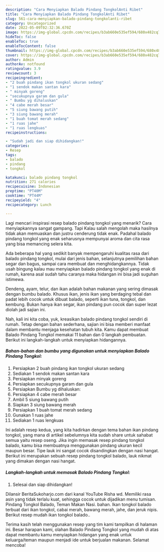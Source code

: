 ```yaml
---
description: "Cara Menyiapkan Balado Pindang TongkolAnti Ribet"
title: "Cara Menyiapkan Balado Pindang TongkolAnti Ribet"
slug: 561-cara-menyiapkan-balado-pindang-tongkolanti-ribet
category: Uncategorized
date: 2022-05-09T02:32:36.670Z
image: https://img-global.cpcdn.com/recipes/b3ab660e535ef594/680x482cq70/balado-pindang-tongkol-foto-resep-utama.jpg
hideToc: false
enableToc: true
enableTocContent: false
thumbnail: https://img-global.cpcdn.com/recipes/b3ab660e535ef594/680x482cq70/balado-pindang-tongkol-foto-resep-utama.jpg
cover: https://img-global.cpcdn.com/recipes/b3ab660e535ef594/680x482cq70/balado-pindang-tongkol-foto-resep-utama.jpg
author: Admin
authorAv: notfound
ratingvalue: 3.9
reviewcount: 3
recipeingredient:
- "2 buah pindang ikan tongkol ukuran sedang"
- "1 sendok makan santan kara"
- " minyak goreng"
- "secukupnya garam dan gula"
- " Bumbu yg dihaluskan"
- "4 cabe merah besar"
- "5 siung bawang putih"
- "3 siung bawang merah"
- "1 buah tomat merah sedang"
- "1 ruas jahe"
- "1 ruas lengkuas"
recipeinstructions:

- "Sudah jadi dan siap dihidangkan!"
categories:
- Resep
tags:
- balado
- pindang
- tongkol

katakunci: balado pindang tongkol 
nutrition: 271 calories
recipecuisine: Indonesian
preptime: "PT40M"
cooktime: "PT44M"
recipeyield: "4"
recipecategory: Lunch

---
```



Lagi mencari inspirasi resep balado pindang tongkol yang menarik? Cara menyiapkannya sangat gampang. Tapi Kalau salah mengolah maka hasilnya tidak akan memuaskan dan justru cenderung tidak enak. Padahal balado pindang tongkol yang enak seharusnya mempunyai aroma dan cita rasa yang bisa memancing selera kita.


Ada beberapa hal yang sedikit banyak mempengaruhi kualitas rasa dari balado pindang tongkol, mulai dari jenis bahan, selanjutnya pemilihan bahan segar dan bagus, sampai cara membuat dan menghidangkannya. Tidak usah bingung kalau mau menyiapkan balado pindang tongkol yang enak di rumah, karena asal sudah tahu caranya maka hidangan ini bisa jadi suguhan istimewa.

Dendeng, ayam, telur, dan ikan adalah bahan makanan yang sering dimasak dengan bumbu balado. Khusus ikan, jenis ikan yang berdaging tebal dan padat lebih cocok untuk dibuat balado, seperti ikan tuna, tongkol, dan kembung. Bukan hanya ikan segar, ikan pindang pun cocok dan super lezat diolah jadi sajian ini.


Nah, kali ini kita coba, yuk, kreasikan balado pindang tongkol sendiri di rumah. Tetap dengan bahan sederhana, sajian ini bisa memberi manfaat dalam membantu menjaga kesehatan tubuh kita. Kamu dapat membuat Balado Pindang Tongkol memakai 11 bahan dan 0 langkah pembuatan. Berikut ini langkah-langkah untuk menyiapkan hidangannya.

<!--inarticleads1-->

##### Bahan-bahan dan bumbu yang digunakan untuk menyiapkan Balado Pindang Tongkol:

1. Persiapkan 2 buah pindang ikan tongkol ukuran sedang
1. Sediakan 1 sendok makan santan kara
1. Persiapkan  minyak goreng
1. Persiapkan secukupnya garam dan gula
1. Persiapkan  Bumbu yg dihaluskan:
1. Persiapkan 4 cabe merah besar
1. Ambil 5 siung bawang putih
1. Siapkan 3 siung bawang merah
1. Persiapkan 1 buah tomat merah sedang
1. Gunakan 1 ruas jahe
1. Sediakan 1 ruas lengkuas


Ini adalah resep kedua, yang kita hadirkan dengan tema bahan ikan pindang tongkol, yang mana di artikel sebelumnya kita sudah share untuk sahabat semua yaitu resep oseng. Jika ingin memasak resep pindang tongkol balado, kamu bisa membuatnya menggunakan pindang ukuran kecil maupun besar. Tipe lauk ini sangat cocok disandingkan dengan nasi hangat. Berikut ini merupakan sebuah resep pindang tongkol balado, lauk nikmat yang dimakan dengan nasi hangat. 

<!--inarticleads2-->

##### Langkah-langkah untuk memasak Balado Pindang Tongkol:


1. Selesai dan siap dihidangkan!

Dilansir BeritaSukoharjo.com dari kanal YouTube Risha wd. Memiliki rasa asin yang tidak terlalu kuat, sehingga cocok untuk dijadikan menu tumisan. Pindang Tongkol Balado, Teman Makan Nasi. bahan. Ikan tongkol balado terbuat dari ikan tongkol, cabai merah, bawang merah, jahe, dan jeruk nipis. Berikut resep mudah ikan tongkol balado.. 

Terima kasih telah menggunakan resep yang tim kami tampilkan di halaman ini. Besar harapan kami, olahan Balado Pindang Tongkol yang mudah di atas dapat membantu kamu menyiapkan hidangan yang enak untuk keluarga/teman maupun menjadi ide untuk berjualan makanan. Selamat mencoba!
